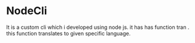 # NodeCli
It is a custom cli which i developed using node js.
it has has function tran <language> <keywords>.
this function translates to given specific language.
